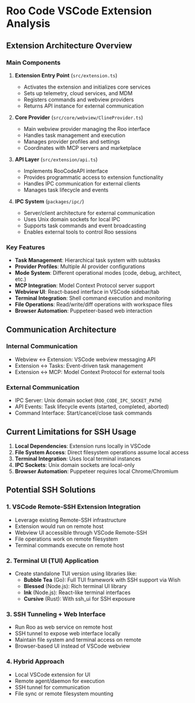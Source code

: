 # Roo Code VSCode Extension Analysis

## Extension Architecture Overview

### Main Components

1. **Extension Entry Point** (`src/extension.ts`)
   - Activates the extension and initializes core services
   - Sets up telemetry, cloud services, and MDM
   - Registers commands and webview providers
   - Returns API instance for external communication

2. **Core Provider** (`src/core/webview/ClineProvider.ts`)
   - Main webview provider managing the Roo interface
   - Handles task management and execution
   - Manages provider profiles and settings
   - Coordinates with MCP servers and marketplace

3. **API Layer** (`src/extension/api.ts`)
   - Implements RooCodeAPI interface
   - Provides programmatic access to extension functionality
   - Handles IPC communication for external clients
   - Manages task lifecycle and events

4. **IPC System** (`packages/ipc/`)
   - Server/client architecture for external communication
   - Uses Unix domain sockets for local IPC
   - Supports task commands and event broadcasting
   - Enables external tools to control Roo sessions

### Key Features

- **Task Management**: Hierarchical task system with subtasks
- **Provider Profiles**: Multiple AI provider configurations
- **Mode System**: Different operational modes (code, debug, architect, etc.)
- **MCP Integration**: Model Context Protocol server support
- **Webview UI**: React-based interface in VSCode sidebar/tab
- **Terminal Integration**: Shell command execution and monitoring
- **File Operations**: Read/write/diff operations with workspace files
- **Browser Automation**: Puppeteer-based web interaction

## Communication Architecture

### Internal Communication
- Webview ↔ Extension: VSCode webview messaging API
- Extension ↔ Tasks: Event-driven task management
- Extension ↔ MCP: Model Context Protocol for external tools

### External Communication
- IPC Server: Unix domain socket (`ROO_CODE_IPC_SOCKET_PATH`)
- API Events: Task lifecycle events (started, completed, aborted)
- Command Interface: Start/cancel/close task commands

## Current Limitations for SSH Usage

1. **Local Dependencies**: Extension runs locally in VSCode
2. **File System Access**: Direct filesystem operations assume local access
3. **Terminal Integration**: Uses local terminal instances
4. **IPC Sockets**: Unix domain sockets are local-only
5. **Browser Automation**: Puppeteer requires local Chrome/Chromium

## Potential SSH Solutions

### 1. VSCode Remote-SSH Extension Integration
- Leverage existing Remote-SSH infrastructure
- Extension would run on remote host
- Webview UI accessible through VSCode Remote-SSH
- File operations work on remote filesystem
- Terminal commands execute on remote host

### 2. Terminal UI (TUI) Application
- Create standalone TUI version using libraries like:
  - **Bubble Tea** (Go): Full TUI framework with SSH support via Wish
  - **Blessed** (Node.js): Rich terminal UI library
  - **Ink** (Node.js): React-like terminal interfaces
  - **Cursive** (Rust): With ssh_ui for SSH exposure

### 3. SSH Tunneling + Web Interface
- Run Roo as web service on remote host
- SSH tunnel to expose web interface locally
- Maintain file system and terminal access on remote
- Browser-based UI instead of VSCode webview

### 4. Hybrid Approach
- Local VSCode extension for UI
- Remote agent/daemon for execution
- SSH tunnel for communication
- File sync or remote filesystem mounting